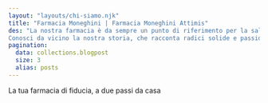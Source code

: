 ```yaml
---
layout: "layouts/chi-siamo.njk"
title: "Farmacia Moneghini | Farmacia Moneghini Attimis"
des: "La nostra farmacia è da sempre un punto di riferimento per la salute e il benessere della comunità. Accogliamo ogni persona con attenzione e disponibilità, mettendo al centro le esigenze dei nostri clienti e offrendo consulenze professionali e servizi personalizzati.
Conosci da vicino la nostra storia, che racconta radici solide e passione tramandata nel tempo, e scopri il nostro team di farmacisti e collaboratori, professionisti uniti da un obiettivo comune: prenderci cura di te ogni giorno."
pagination:
  data: collections.blogpost
  size: 3
  alias: posts
---
```


La tua farmacia di fiducia,
a due passi da casa